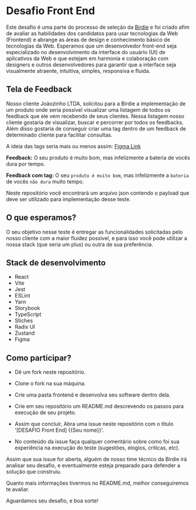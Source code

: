 # Desafio Front End

Este desafio é uma parte do processo de seleção da [Birdie](http://birdie.ai) e foi criado afim de avaliar as habilidades dos candidatos para usar tecnologias da Web (Frontend) e abrange as áreas de design e conhecimento básico de tecnologias da Web. Esperamos que um desenvolvedor front-end seja especializado no desenvolvimento da interface do usuário (UI) de aplicativos da Web e que estejam em harmonia e colaboração com designers e outros desenvolvedores para garantir que a interface seja visualmente atraente, intuitiva, simples, responsiva e fluida.


## Tela de Feedback

Nosso cliente Joãozinho LTDA, solicitou para a Birdie a implementação de um produto onde seria possivel visualizar uma listagem de todos os feedback que ele vem recebendo de seus clientes. Nessa listagem nosso cliente gostaria de visualizar, buscar e percorrer por todos os feedbacks. Além disso gostaria de conseguir criar uma tag dentro de um feedback de determinado cliente para facilitar consultas. 

A ideia das tags seria mais ou menos assim: [Figma Link](https://www.figma.com/file/22NosjNQDP6Ica42cUgPgX/Frontend-Test?node-id=0%3A1&t=IqY64y8vEWtra6KZ-1)

**Feedback:** O seu produto é muito bom, mas infelizmente a bateria de vocês dura
por tempo.

**Feedback com tag:** O seu `produto é muito bom`, mas infelizmente a `bateria` de vocês `não dura` muito tempo.

Neste repositório você encontrará um arquivo json contendo o payload que deve ser utilizado para implementação desse teste.


## O que esperamos?

O seu objetivo nesse teste é entregar as funcionalidades solicitadas pelo nosso cliente com a maior fluidez possivel, e para isso você pode utilizar a nossa stack (que seria um plus) ou outra de sua preferência.


## Stack de desenvolvimento

- React
- Vite
- Jest
- ESLint
- Yarn
- Storybook
- TypeScript
- Stiches
- Radix UI
- Zustand
- Figma


## Como participar?

- Dê um fork neste repositório.

- Clone o fork na sua máquina.

- Crie uma pasta frontend e desenvolva seu software dentro dela.

- Crie em seu repositório um README.md descrevendo os passos para execução de seu projeto.

- Assim que concluir, Abra uma issue neste repositório com o título '[DESAFIO Front End] {{Seu nome}}'.

- No conteúdo da issue faça qualquer comentário sobre como foi sua experiência na execução do teste (sugestões, elogios, críticas, etc).

Assim que sua issue for aberta, alguém de nosso time técnico da Birdie irá analisar seu desafio, e eventualmente esteja preparado para defender a solução que construiu.

Quanto mais informações tivermos no README.md, melhor conseguiremos te avaliar.

Aguardamos seu desafio, e boa sorte!

